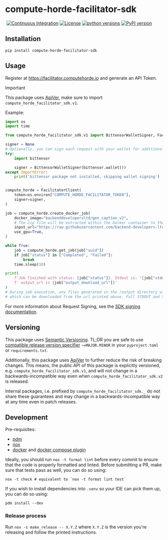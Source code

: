 # compute-horde-facilitator-sdk
&nbsp;[![Continuous Integration](https://github.com/backend-developers-ltd/compute-horde-facilitator-sdk/workflows/Continuous%20Integration/badge.svg)](https://github.com/backend-developers-ltd/compute-horde-facilitator-sdk/actions?query=workflow%3A%22Continuous+Integration%22)&nbsp;[![License](https://img.shields.io/pypi/l/compute_horde_facilitator_sdk.svg?label=License)](https://pypi.python.org/pypi/compute_horde_facilitator_sdk)&nbsp;[![python versions](https://img.shields.io/pypi/pyversions/compute_horde_facilitator_sdk.svg?label=python%20versions)](https://pypi.python.org/pypi/compute_horde_facilitator_sdk)&nbsp;[![PyPI version](https://img.shields.io/pypi/v/compute_horde_facilitator_sdk.svg?label=PyPI%20version)](https://pypi.python.org/pypi/compute_horde_facilitator_sdk)

## Installation

```shell
pip install compute-horde-facilitator-sdk
```

## Usage

Register at https://facilitator.computehorde.io and generate an API Token.

> [!IMPORTANT]
> This package uses [ApiVer](#versioning), make sure to import `compute_horde_facilitator_sdk.v1`.

Example:

```python
import os
import time

from compute_horde_facilitator_sdk.v1 import BittensorWalletSigner, FacilitatorClient

signer = None
# Optionally, you can sign each request with your wallet for additional security & higher execution priority.
try:
    import bittensor

    signer = BittensorWalletSigner(bittensor.wallet())
except ImportError:
    print('bittensor package not installed, skipping wallet signing')


compute_horde = FacilitatorClient(
    token=os.environ["COMPUTE_HORDE_FACILITATOR_TOKEN"],
    signer=signer,
)

job = compute_horde.create_docker_job(
    docker_image="backenddevelopersltd/gen_caption_v2",
    # The zip file will be extracted within the Docker container to the /volume directory
    input_url="https://raw.githubusercontent.com/backend-developers-ltd/ComputeHorde-examples/master/input_shapes.zip",
    use_gpu=True,
)

while True:
    job = compute_horde.get_job(job["uuid"])
    if job["status"] in ["Completed", "Failed"]:
        break
    time.sleep(10)

print(
    f'Job finished with status: {job["status"]}. Stdout is: "{job["stdout"]}",'
    f' output_url is {job["output_download_url"]}'
)
# During job execution, any files generated in the /output directory will be incorporated into the final job result,
# which can be downloaded from the url printed above. Full STDOUT and STDERR will also be there.
```

For more information about Request Signing, see the [SDK signing documentation](docs/sdk_signatures.md).

## Versioning

This package uses [Semantic Versioning](https://semver.org/spec/v2.0.0.html).
TL;DR you are safe to use [compatible release version specifier](https://packaging.python.org/en/latest/specifications/version-specifiers/#compatible-release) `~=MAJOR.MINOR` in your `pyproject.toml` or `requirements.txt`.

Additionally, this package uses [ApiVer](https://www.youtube.com/watch?v=FgcoAKchPjk) to further reduce the risk of breaking changes.
This means, the public API of this package is explicitly versioned, e.g. `compute_horde_facilitator_sdk.v1`, and will not change in a backwards-incompatible way even when `compute_horde_facilitator_sdk.v2` is released.

Internal packages, i.e. prefixed by `compute_horde_facilitator_sdk._` do not share these guarantees and may change in a backwards-incompatible way at any time even in patch releases.


## Development


Pre-requisites:
- [pdm](https://pdm.fming.dev/)
- [nox](https://nox.thea.codes/en/stable/)
- [docker](https://www.docker.com/) and [docker compose plugin](https://docs.docker.com/compose/)


Ideally, you should run `nox -t format lint` before every commit to ensure that the code is properly formatted and linted.
Before submitting a PR, make sure that tests pass as well, you can do so using:
```
nox -t check # equivalent to `nox -t format lint test`
```

If you wish to install dependencies into `.venv` so your IDE can pick them up, you can do so using:
```
pdm install --dev
```

### Release process

Run `nox -s make_release -- X.Y.Z` where `X.Y.Z` is the version you're releasing and follow the printed instructions.
